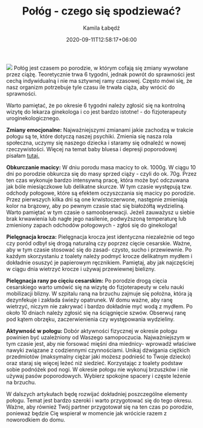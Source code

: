 ﻿---
title: "Połóg - czego się spodziewać?"
date: 2020-09-11T12:58:17+06:00
image: images/blog/pologmaly.png
author: Kamila Łabędź
---



﻿![](/images/blog/pologduzy.png)﻿
Połóg jest czasem po porodzie, w którym cofają się zmiany wywołane przez ciążę. Teoretycznie trwa 6 tygodni, jednak powrót do sprawności jest cechą indywidualną i nie ma sztywnej ramy czasowej. Często mówi się, że nasz organizm potrzebuje tyle czasu ile trwała ciąża, aby wrócić do sprawności. 

Warto pamiętać, że po okresie 6 tygodni należy zgłosić się na kontrolną wizytę do lekarza ginekologa i co jest bardzo istotne! - do fizjoterapeuty uroginekologicznego. 



**Zmiany emocjonalne:** 
Najważniejszymi zmianami jakie zachodzą w trakcie połogu są te, które dotyczą naszej psychiki. Zmienia się nasza rola społeczna, uczymy się naszego dziecka i staramy się odnaleźć w nowej rzeczywistości. 
Więcej na temat baby bluesa i depresji poporodowej pisałam [tutaj. ](https://kamilalabedz.netlify.app/blog/baby-blues-czy-ju%C5%BC-depresja-poporodowa_/)

**Obkurczanie macicy:** 
W dniu porodu masa macicy to ok. 1000g. W ciągu 10 dni po porodzie obkurcza się do masy sprzed ciąży - czyli do ok. 70g. Przez ten czas wykonuje bardzo intensywną pracę, która może być odczuwana jak bóle miesiączkowe lub delikatne skurcze. W tym czasie występują tzw. odchody połogowe, które są efektem oczyszczania się macicy po porodzie. Przez pierwszych kilka dni są one krwistoczerwone, następnie zmieniają kolor na brązowy, aby po pewnym czasie stać się białożółtą wydzieliną. Warto pamiętać w tym czasie o samoobserwacji. Jeżeli zauważysz u siebie brak krwawienia lub nagłe jego nasilenie, podwyższoną temperaturę lub zmieniony zapach odchodów połogowych - zgłoś się do ginekologa!

**Pielęgnacja krocza:** 
Pielęgnacja krocza jest identyczna niezależnie od tego czy poród odbył się drogą naturalną czy poprzez cięcie cesarskie.  Ważne, aby w tym czasie stosować się do zasad- czysto, sucho i przewiewnie.  Po każdym skorzystaniu z toalety należy podmyć krocze delikatnym mydłem i dokładnie osuszyć je papierowym ręcznikiem. Pamiętaj, aby jak najczęściej w ciągu dnia wietrzyć krocze i używaj przewiewnej bielizny. 

**Pielęgnacja rany po cięciu cesarskim:** 
Po porodzie drogą cięcia cesarskiego warto umówić się na wizytę do fizjoterapeuty w celu nauki mobilizacji blizny. W szpitalu raną na brzuchu zajmuje się położna, która ją dezynfekuje i zakłada świeży opatrunek. W domu ważne, aby ranę wietrzyć, niczym nie zakrywać i bardzo dokładnie myć wodą z mydłem. Po około 10 dniach należy zgłosić się na ściągnięcie szwów.  Obserwuj ranę pod kątem obrzęku, zaczerwienienia czy występowania wydzieliny. 

**Aktywność w połogu:** 
Dobór aktywności fizycznej w okresie połogu powinien być uzależniony od Waszego samopoczucia.  Najważniejszym w tym czasie jest, aby nie forsować mięśni dna miednicy- wprowadź właściwe nawyki związane z codziennymi czynnościami. Unikaj dźwigania ciężkich przedmiotów (maksymalny ciężar jaki możesz podnieść to Twoje dziecko) oraz staraj się więcej leżeć niż siedzieć. Korzystając z toalety podstaw sobie podnóżek pod nogi.  W okresie połogu nie wykonuj brzuszków i nie używaj pasów poporodowych. Wybierz spokojne spacery i częste leżenie na brzuchu. 

W dalszych artykułach będę rozwijać dokładniej poszczególne elementy połogu. Temat jest bardzo szeroki i warto przygotować się do tego okresu. Ważne, aby również Twój partner przygotował się na ten czas po porodzie, ponieważ będzie Cię wspierał w momencie jak wrócicie razem z noworodkiem do domu. 


